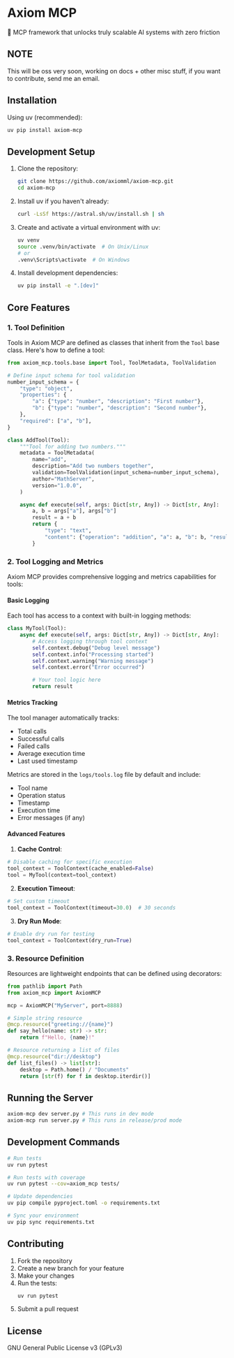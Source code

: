 # Axiom MCP

🚀 MCP framework that unlocks truly scalable AI systems with zero friction

## NOTE

This will be oss very soon, working on docs + other misc stuff, if you want
to contribute, send me an email.

## Installation

Using uv (recommended):
```bash
uv pip install axiom-mcp
```

## Development Setup

1. Clone the repository:
   ```bash
   git clone https://github.com/axiomml/axiom-mcp.git
   cd axiom-mcp
   ```

2. Install uv if you haven't already:
   ```bash
   curl -LsSf https://astral.sh/uv/install.sh | sh
   ```

3. Create and activate a virtual environment with uv:
   ```bash
   uv venv
   source .venv/bin/activate  # On Unix/Linux
   # or
   .venv\Scripts\activate  # On Windows
   ```

4. Install development dependencies:
   ```bash
   uv pip install -e ".[dev]"
   ```

## Core Features

### 1. Tool Definition

Tools in Axiom MCP are defined as classes that inherit from the `Tool` base class. Here's how to define a tool:

```python
from axiom_mcp.tools.base import Tool, ToolMetadata, ToolValidation

# Define input schema for tool validation
number_input_schema = {
    "type": "object",
    "properties": {
        "a": {"type": "number", "description": "First number"},
        "b": {"type": "number", "description": "Second number"},
    },
    "required": ["a", "b"],
}

class AddTool(Tool):
    """Tool for adding two numbers."""
    metadata = ToolMetadata(
        name="add",
        description="Add two numbers together",
        validation=ToolValidation(input_schema=number_input_schema),
        author="MathServer",
        version="1.0.0",
    )

    async def execute(self, args: Dict[str, Any]) -> Dict[str, Any]:
        a, b = args["a"], args["b"]
        result = a + b
        return {
            "type": "text",
            "content": {"operation": "addition", "a": a, "b": b, "result": result},
        }
```

### 2. Tool Logging and Metrics

Axiom MCP provides comprehensive logging and metrics capabilities for tools:

#### Basic Logging

Each tool has access to a context with built-in logging methods:

```python
class MyTool(Tool):
    async def execute(self, args: Dict[str, Any]) -> Dict[str, Any]:
        # Access logging through tool context
        self.context.debug("Debug level message")
        self.context.info("Processing started")
        self.context.warning("Warning message")
        self.context.error("Error occurred")

        # Your tool logic here
        return result
```

#### Metrics Tracking

The tool manager automatically tracks:
- Total calls
- Successful calls
- Failed calls
- Average execution time
- Last used timestamp

Metrics are stored in the `logs/tools.log` file by default and include:
- Tool name
- Operation status
- Timestamp
- Execution time
- Error messages (if any)

#### Advanced Features

1. **Cache Control**:
```python
# Disable caching for specific execution
tool_context = ToolContext(cache_enabled=False)
tool = MyTool(context=tool_context)
```

2. **Execution Timeout**:
```python
# Set custom timeout
tool_context = ToolContext(timeout=30.0)  # 30 seconds
```

3. **Dry Run Mode**:
```python
# Enable dry run for testing
tool_context = ToolContext(dry_run=True)
```

### 3. Resource Definition

Resources are lightweight endpoints that can be defined using decorators:

```python
from pathlib import Path
from axiom_mcp import AxiomMCP

mcp = AxiomMCP("MyServer", port=8888)

# Simple string resource
@mcp.resource("greeting://{name}")
def say_hello(name: str) -> str:
    return f"Hello, {name}!"

# Resource returning a list of files
@mcp.resource("dir://desktop")
def list_files() -> list[str]:
    desktop = Path.home() / "Documents"
    return [str(f) for f in desktop.iterdir()]
```

## Running the Server

```python
axiom-mcp dev server.py # This runs in dev mode
axiom-mcp run server.py # This runs in release/prod mode
```

## Development Commands

```bash
# Run tests
uv run pytest

# Run tests with coverage
uv run pytest --cov=axiom_mcp tests/

# Update dependencies
uv pip compile pyproject.toml -o requirements.txt

# Sync your environment
uv pip sync requirements.txt
```

## Contributing

1. Fork the repository
2. Create a new branch for your feature
3. Make your changes
4. Run the tests:
   ```bash
   uv run pytest
   ```
5. Submit a pull request

## License
GNU General Public License v3 (GPLv3)
